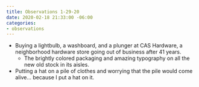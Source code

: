 ```yaml
---
title: Observations 1-29-20
date: 2020-02-18 21:33:00 -06:00
categories:
- observations
---
```


- Buying a lightbulb, a washboard, and a plunger at CAS Hardware, a neighborhood hardware store going out of business after 41 years.
	- The brightly colored packaging and amazing typography on all the new old stock in its aisles.
- Putting a hat on a pile of clothes and worrying that the pile would come alive… because I put a hat on it.